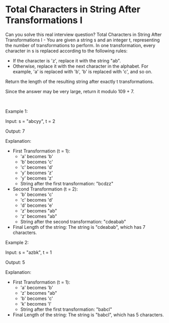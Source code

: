 # Total Characters in String After Transformations I

Can you solve this real interview question? Total Characters in String After Transformations I - You are given a string s and an integer t, representing the number of transformations to perform. In one transformation, every character in s is replaced according to the following rules:

 * If the character is 'z', replace it with the string "ab".
 * Otherwise, replace it with the next character in the alphabet. For example, 'a' is replaced with 'b', 'b' is replaced with 'c', and so on.

Return the length of the resulting string after exactly t transformations.

Since the answer may be very large, return it modulo 109 + 7.

 

Example 1:

Input: s = "abcyy", t = 2

Output: 7

Explanation:

 * First Transformation (t = 1):
   * 'a' becomes 'b'
   * 'b' becomes 'c'
   * 'c' becomes 'd'
   * 'y' becomes 'z'
   * 'y' becomes 'z'
   * String after the first transformation: "bcdzz"
 * Second Transformation (t = 2):
   * 'b' becomes 'c'
   * 'c' becomes 'd'
   * 'd' becomes 'e'
   * 'z' becomes "ab"
   * 'z' becomes "ab"
   * String after the second transformation: "cdeabab"
 * Final Length of the string: The string is "cdeabab", which has 7 characters.

Example 2:

Input: s = "azbk", t = 1

Output: 5

Explanation:

 * First Transformation (t = 1):
   * 'a' becomes 'b'
   * 'z' becomes "ab"
   * 'b' becomes 'c'
   * 'k' becomes 'l'
   * String after the first transformation: "babcl"
 * Final Length of the string: The string is "babcl", which has 5 characters.